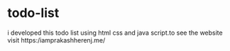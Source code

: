 # todo-list
i developed this todo list using html css and java script.to see the website visit https:/iamprakashherenj.me/

